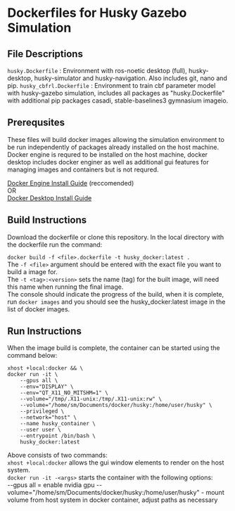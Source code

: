 # Dockerfiles for Husky Gazebo Simulation

## File Descriptions
```husky.Dockerfile``` : Environment with ros-noetic desktop (full), husky-desktop, husky-simulator and husky-navigation. Also includes git, nano and pip.
```husky_cbfrl.Dockerfile``` : Environment to train cbf parameter model with husky-gazebo simulation, includes all packages as "husky.Dockerfile" with additional pip packages casadi, stable-baselines3 gymnasium imageio.


## Prerequsites
These files will build docker images allowing the simulation environment to be run independently of packages already installed on the host machine.  
Docker engine is requred to be installed on the host machine, docker desktop includes docker enginer as well as additional gui features for managing images and containers but is not requred.

[Docker Engine Install Guide](https://docs.docker.com/engine/install/) (reccomended)  
  OR  
[Docker Desktop Install Guide](https://docs.docker.com/desktop/)  

## Build Instructions
Download the dockerfile or clone this repository. In the local directory with the dockerfile run the command:  

```docker build -f <file>.dockerfile -t husky_docker:latest .```  
The ```-f <file>``` argument should be entered with the exact file you want to build a image for.  
The ```-t <tag>:<version>``` sets the name (tag) for the built image, will need this name when running the final image.  
The console should indicate the progress of the build, when it is complete, run ```docker images``` and you should see the husky_docker:latest image in the list of docker images.


## Run Instructions
When the image build is complete, the container can be started using the command below:  
```
xhost +local:docker && \
docker run -it \
    --gpus all \
    --env="DISPLAY" \
    --env="QT_X11_NO_MITSHM=1" \
    --volume="/tmp/.X11-unix:/tmp/.X11-unix:rw" \
    --volume="/home/sm/Documents/docker/husky:/home/user/husky" \
    --privileged \
    --network="host" \
    --name husky_container \
    --user user \
    --entrypoint /bin/bash \
    husky_docker:latest
```  
Above consists of two commands:  
```xhost +local:docker``` allows the gui window elements to render on the host system.  
```docker run -it -<args>``` starts the container with the following options:  
    --gpus all  = enable nvidia gpu
    --volume="/home/sm/Documents/docker/husky:/home/user/husky" - mount volume from host system in docker container, adjust paths as necessary
